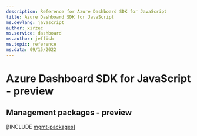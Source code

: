 ```yaml
---
description: Reference for Azure Dashboard SDK for JavaScript
title: Azure Dashboard SDK for JavaScript
ms.devlang: javascript
author: xirzec
ms.service: dashboard
ms.author: jeffish
ms.topic: reference
ms.data: 09/15/2022
---
```

# Azure Dashboard SDK for JavaScript - preview

## Management packages - preview
[!INCLUDE [mgmt-packages](dashboard-mgmt-index.md)]